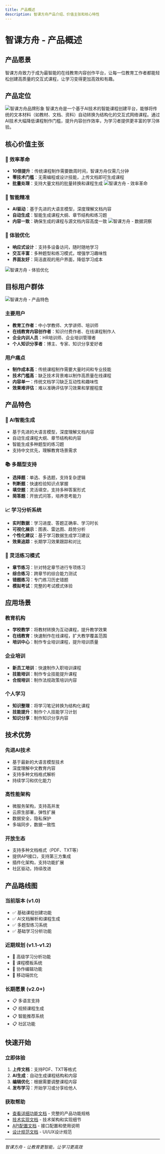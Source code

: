 ```yaml
---
title: 产品概述
description: 智课方舟产品介绍、价值主张和核心特性
---
```


# 智课方舟 - 产品概述


## 产品愿景

智课方舟致力于成为最智能的在线教育内容创作平台，让每一位教育工作者都能轻松创建高质量的交互式课程，让学习变得更加高效和有趣。

## 产品定位
![智课方舟品牌形象](/diagrams/zhike.png)
智课方舟是一个基于AI技术的智能课程创建平台，能够将传统的文本材料（如教材、文档、资料）自动转换为结构化的交互式网络课程。通过AI技术大幅降低课程制作门槛，提升内容创作效率，为学习者提供更丰富的学习体验。
## 核心价值主张

### 🚀 效率革命
- **10倍提升**：传统课程制作需要数周时间，智课方舟仅需几分钟
- **零技术门槛**：无需编程或设计技能，上传文档即可生成课程
- **批量处理**：支持大量文档的批量转换和课程生成
![智课方舟 - 效率革命](/diagrams/ark-efficiency.png)
### 🎯 智能精准
- **AI驱动**：基于先进的大语言模型，深度理解文档内容
- **自动生成**：智能生成课程大纲、章节结构和练习题
- **内容一致**：确保生成的课程与源文档内容高度一致
![智课方舟 - 数据洞察](/diagrams/ark-analytics.png)

### 🎨 体验优化
- **响应式设计**：支持多设备访问，随时随地学习
- **交互丰富**：多种题型和练习模式，增强学习趣味性
- **界面友好**：简洁直观的用户界面，降低学习成本

![智课方舟 - 体验优化](/diagrams/ark-experience.png)

## 目标用户群体
![智课方舟 - 产品特色](/diagrams/ark-features.png)
### 主要用户
- **教育工作者**：中小学教师、大学讲师、培训师
- **在线教育内容创作者**：知识付费作者、在线课程制作人
- **企业内训人员**：HR培训师、企业培训管理者
- **个人知识分享者**：博主、专家、知识分享爱好者

### 用户痛点
- **制作成本高**：传统课程制作需要大量时间和专业技能
- **技术门槛高**：缺乏技术背景难以制作高质量在线课程
- **内容单一**：传统文档学习缺乏互动性和趣味性
- **效果难评估**：难以准确评估学习效果和掌握程度

## 产品特色



### 🤖 AI智能生成
- 基于先进的大语言模型，深度理解文档内容
- 自动生成课程大纲、章节结构和内容
- 智能生成多种题型的练习题
- 支持中文优先，理解教育场景需求

### 📚 多题型支持
- **选择题**：单选、多选题，支持复杂逻辑
- **判断题**：快速检验知识点掌握
- **填空题**：灵活填空，支持多种答案形式
- **简答题**：开放式问答，培养思考能力

### 📈 学习分析系统
- **实时数据**：学习进度、答题正确率、学习时长
- **可视化展示**：图表、雷达图、趋势分析
- **个性化建议**：基于学习数据生成学习建议
- **效果追踪**：长期学习效果跟踪和对比

### 🎯 灵活练习模式
- **章节练习**：针对特定章节进行专项练习
- **综合练习**：跨章节的综合能力测试
- **错题练习**：专门练习历史错题
- **模拟考试**：完整的考试模式体验

## 应用场景

### 教育机构
- **学校教学**：将教材转换为互动课程，提升教学效果
- **在线教育**：快速制作在线课程，扩大教学覆盖范围
- **培训中心**：制作专业培训课程，提升培训质量

### 企业培训
- **新员工培训**：快速制作入职培训课程
- **技能培训**：制作专业技能提升课程
- **合规培训**：制作法规政策培训内容

### 个人学习
- **知识整理**：将学习笔记转换为结构化课程
- **技能提升**：制作个人技能学习计划
- **知识分享**：制作知识分享内容

## 技术优势

### 先进AI技术
- 基于最新的大语言模型技术
- 深度理解中文教育内容
- 支持多种文档格式解析
- 持续学习和优化能力

### 高性能架构
- 微服务架构，支持高并发
- 云原生部署，弹性扩展
- 数据安全，隐私保护
- 多端同步，数据一致性

### 开放生态
- 支持多种文档格式（PDF、TXT等）
- 提供API接口，支持第三方集成
- 插件化架构，支持功能扩展
- 社区驱动，持续改进

## 产品路线图

### 当前版本 (v1.0)
- ✅ 基础课程创建功能
- ✅ AI文档解析和课程生成
- ✅ 多题型练习系统
- ✅ 基础学习分析功能

### 近期规划 (v1.1-v1.2)
- 🔄 高级学习分析功能
- 🔄 课程模板系统
- 🔄 协作编辑功能
- 🔄 移动端优化

### 长期愿景 (v2.0+)
- 📋 多语言支持
- 📋 视频课程生成
- 📋 智能推荐系统
- 📋 社区功能

## 快速开始

### 立即体验
1. **上传文档**：支持PDF、TXT等格式
2. **AI生成**：自动生成课程结构和内容
3. **编辑优化**：根据需要调整课程内容
4. **发布学习**：开始学习或分享给他人

### 获取帮助
- [查看详细功能文档](./prd) - 完整的产品功能规格
- [技术实现文档](../technical/) - 技术架构和实现细节
- [API配置文档](../api/) - 接口配置和使用说明
- [设计规范文档](../design/) - UI/UX设计规范

---

*智课方舟 - 让教育更智能，让学习更高效*
